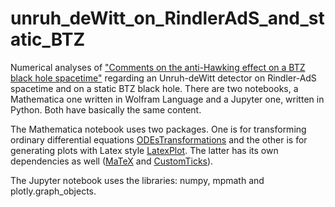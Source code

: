 # unruh_deWitt_on_RindlerAdS_and_static_BTZ
Numerical analyses of ["Comments on the anti-Hawking effect on a BTZ black hole spacetime"](https://arxiv.org/abs/2009.07201) regarding an Unruh-deWitt detector on Rindler-AdS spacetime and on a static BTZ black hole. There are two notebooks, a Mathematica one written in Wolfram Language and a Jupyter one, written in Python. Both have basically the same content. 

The Mathematica notebook uses two packages. One is for transforming ordinary differential equations [ODEsTransformations](https://github.com/lissadesouzacampos/ODEsTransformations) and the other is for generating plots with Latex style [LatexPlot](https://github.com/lissadesouzacampos/latex_style). The latter has its own dependencies as well ([MaTeX](https://library.wolfram.com/infocenter/MathSource/9355/) and [CustomTicks](https://library.wolfram.com/infocenter/MathSource/5599/)). 

The Jupyter notebook uses the libraries: numpy, mpmath and plotly.graph_objects.
